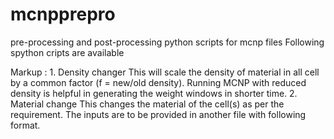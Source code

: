 # mcnpprepro
pre-processing and post-processing python scripts for mcnp files
Following spython cripts are available 

Markup : 1. Density changer
           This will scale the density of material in all cell by a common factor (f = new/old density). Running MCNP with reduced density is helpful in generating the weight windows in shorter time.
         2. Material change
            This changes the material of the cell(s) as per the requirement. The inputs are to be provided in another file with following format.
            
